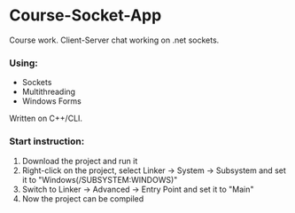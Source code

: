 # Course-Socket-App
Course work. Client-Server chat working on .net sockets.

### Using:
* Sockets
* Multithreading
* Windows Forms

Written on C++/CLI.

### Start instruction:
1. Download the project and run it
2. Right-click on the project, select Linker -> System -> Subsystem and set it to "Windows(/SUBSYSTEM:WINDOWS)"
3. Switch to Linker -> Advanced -> Entry Point and set it to "Main"
4. Now the project can be compiled
